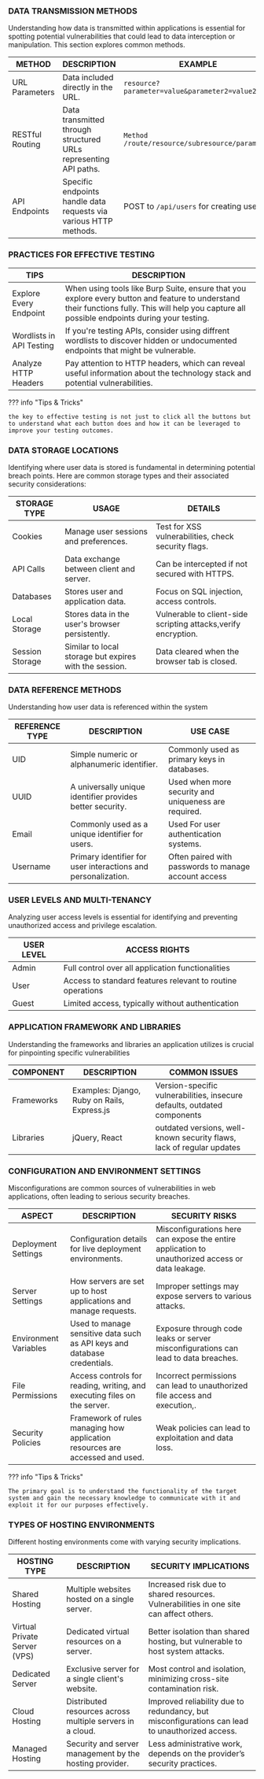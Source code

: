 ### **DATA TRANSMISSION METHODS**

Understanding how data is transmitted within applications is essential for spotting potential vulnerabilities that could lead to data interception or manipulation. This section explores common methods.

| METHOD | DESCRIPTION | EXAMPLE |
| --- | --- | --- |
| URL Parameters | Data included directly in the URL. | `resource?parameter=value&parameter2=value2` |
| RESTful Routing | Data transmitted through structured URLs representing API paths. | `Method /route/resource/subresource/parameter` |
| API Endpoints | Specific endpoints handle data requests via various HTTP methods. | POST to `/api/users` for creating users |

### **PRACTICES FOR EFFECTIVE TESTING**

| TIPS | DESCRIPTION |
| --- | --- |
| Explore Every Endpoint | When using tools like Burp Suite, ensure that you explore every button and feature to understand their functions fully. This will help you capture all possible endpoints during your testing. |
| Wordlists in API Testing | If you're testing APIs, consider using diffrent wordlists to discover hidden or undocumented endpoints that might be vulnerable. |
| Analyze HTTP Headers | Pay attention to HTTP headers, which can reveal useful information about the technology stack and potential vulnerabilities. |

??? info "Tips & Tricks"

    the key to effective testing is not just to click all the buttons but to understand what each button does and how it can be leveraged to improve your testing outcomes.

### **DATA STORAGE LOCATIONS**

Identifying where user data is stored is fundamental in determining potential breach points. Here are common storage types and their associated security considerations:

| STORAGE TYPE | USAGE | DETAILS |
| --- | --- | --- |
| Cookies | Manage user sessions and preferences. | Test for XSS vulnerabilities, check security flags. |
| API Calls | Data exchange between client and server. | Can be intercepted if not secured with HTTPS. |
| Databases | Stores user and application data. | Focus on SQL injection, access controls. |
| Local Storage | Stores data in the user's browser persistently. | Vulnerable to client-side scripting attacks,verify encryption. |
| Session Storage | Similar to local storage but expires with the session. | Data cleared when the browser tab is closed. |

### **DATA REFERENCE METHODS**

Understanding how user data is referenced within the system

| REFERENCE TYPE | DESCRIPTION | USE CASE |
| --- | --- | --- |
| UID | Simple numeric or alphanumeric identifier. | Commonly used as primary keys in databases. |
| UUID | A universally unique identifier provides better security. | Used when more security and uniqueness are required. |
| Email | Commonly used as a unique identifier for users. | Used For user authentication systems. |
| Username | Primary identifier for user interactions and personalization. | Often paired with passwords to manage account access |

### **USER LEVELS AND MULTI-TENANCY**

Analyzing user access levels is essential for identifying and preventing unauthorized access and privilege escalation.

| USER LEVEL | ACCESS RIGHTS |
| --- | --- |
| Admin | Full control over all application functionalities |
| User | Access to standard features relevant to routine operations |
| Guest | Limited access, typically without authentication |

### **APPLICATION FRAMEWORK AND LIBRARIES**

Understanding the frameworks and libraries an application utilizes is crucial for pinpointing specific vulnerabilities

| COMPONENT | DESCRIPTION | COMMON ISSUES |
| --- | --- | --- |
| Frameworks | Examples: Django, Ruby on Rails, Express.js | Version-specific vulnerabilities, insecure defaults, outdated components |
| Libraries | jQuery, React | outdated versions, well-known security flaws, lack of regular updates |

### **CONFIGURATION AND ENVIRONMENT SETTINGS**

Misconfigurations are common sources of vulnerabilities in web applications, often leading to serious security breaches.

| ASPECT | DESCRIPTION | SECURITY RISKS |
| --- | --- | --- |
| Deployment Settings | Configuration details for live deployment environments. | Misconfigurations here can expose the entire application to unauthorized access or data leakage. |
| Server Settings | How servers are set up to host applications and manage requests. | Improper settings may expose servers to various attacks. |
| Environment Variables | Used to manage sensitive data such as API keys and database credentials. | Exposure through code leaks or server misconfigurations can lead to data breaches. |
| File Permissions | Access controls for reading, writing, and executing files on the server. | Incorrect permissions can lead to unauthorized file access and execution,. |
| Security Policies | Framework of rules managing how application resources are accessed and used. | Weak policies can lead to exploitation and data loss. |

??? info "Tips & Tricks"

    The primary goal is to understand the functionality of the target system and gain the necessary knowledge to communicate with it and exploit it for our purposes effectively.

### **TYPES OF HOSTING ENVIRONMENTS**

Different hosting environments come with varying security implications.

| HOSTING TYPE | DESCRIPTION | SECURITY IMPLICATIONS |
| --- | --- | --- |
| Shared Hosting | Multiple websites hosted on a single server. | Increased risk due to shared resources. Vulnerabilities in one site can affect others. |
| Virtual Private Server (VPS) | Dedicated virtual resources on a server. | Better isolation than shared hosting, but vulnerable to host system attacks. |
| Dedicated Server | Exclusive server for a single client's website. | Most control and isolation, minimizing cross-site contamination risk. |
| Cloud Hosting | Distributed resources across multiple servers in a cloud. | Improved reliability due to redundancy, but misconfigurations can lead to unauthorized access. |
| Managed Hosting | Security and server management by the hosting provider. | Less administrative work, depends on the provider’s security practices. |